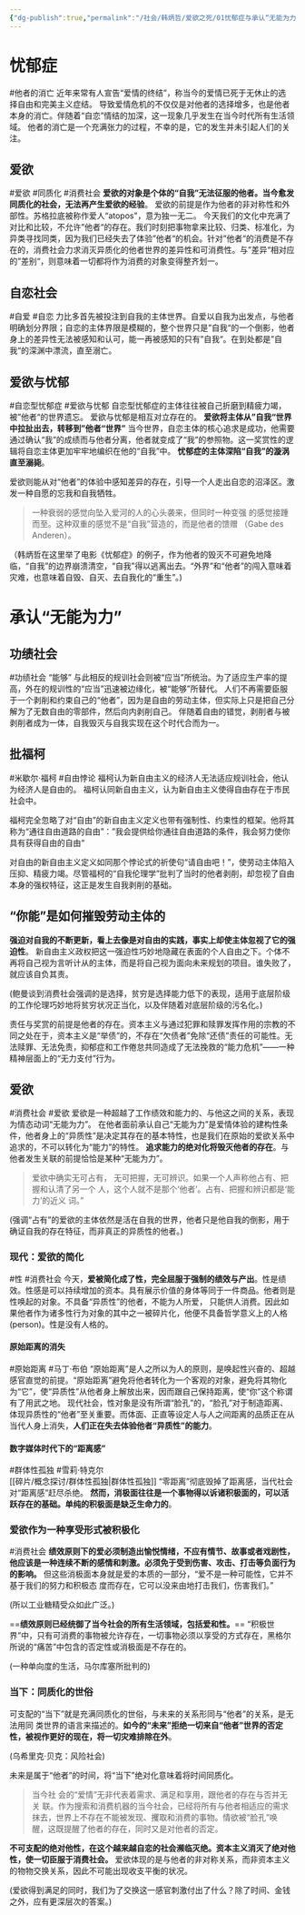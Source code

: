 ```yaml
---
{"dg-publish":true,"permalink":"/社会/韩炳哲/爱欲之死/01忧郁症与承认“无能为力”/","dgPassFrontmatter":true}
---
```


# 忧郁症
#他者的消亡
近年来常有人宣告“爱情的终结”，称当今的爱情已死于无休止的选 择自由和完美主义症结。
导致爱情危机的不仅仅是对他者的选择增多，也是他者本身的消亡。伴随着“自恋”情结的加深，这一现象几乎发生在当今时代所有生活领域。
他者的消亡是一个充满张力的过程，不幸的是，它的发生并未引起人们的关注。
## 爱欲
#爱欲 #同质化 #消费社会
**爱欲的对象是个体的“自我”无法征服的他者。当今愈发同质化的社会，无法再产生爱欲的经验**。
爱欲的前提是作为他者的非对称性和外部性。苏格拉底被称作爱人“atopos"，意为独一无二。
今天我们的文化中充满了对比和比较，不允许”他者“的存在。我们时刻把事物拿来比较、归类、标准化，为异类寻找同类，因为我们已经失去了体验”他者“的机会。针对”他者“的消费是不存在的，消费社会力求消灭异质化的他者世界的差异性和可消费性。与”差异“相对应的”差别“，则意味着一切都将作为消费的对象变得整齐划一。
## 自恋社会
#自爱 #自恋
力比多首先被投注到自我的主体世界。自爱以自我为出发点，与他者明确划分界限；自恋的主体界限是模糊的，整个世界只是”自我“的一个倒影，他者身上的差异性无法被感知和认可，能一再被感知的只有”自我“。在到处都是”自我“的深渊中漂流，直至溺亡。
## 爱欲与忧郁
#自恋型忧郁症 #爱欲与忧郁
自恋型忧郁症的主体往往被自己折磨到精疲力竭，被”他者“的世界遗忘。
爱欲与忧郁是相互对立存在的。
**爱欲将主体从”自我“世界中拉扯出去，转移到”他者“世界”**
当今世界，自恋主体的核心追求是成功，他需要通过确认“我”的成绩而与他者分离，他者就变成了“我”的参照物。这一奖赏性的逻辑将自恋主体更加牢牢地编织在他的“自我”中。
**忧郁症的主体深陷“自我”的漩涡直至溺毙**。

爱欲则能从对“他者”的体验中感知差异的存在，引导一个人走出自恋的沼泽区。激发一种自愿的忘我和自我牺牲。
>一种衰弱的感觉向坠入爱河的人的心头袭来，但同时一种变强 的感觉接踵而至。这种双重的感觉不是“自我”营造的，而是他者的馈赠 （Gabe des Anderen）。

（韩炳哲在这里举了电影《忧郁症》的例子，作为他者的毁灭不可避免地降临，“自我”的边界崩溃清空，“自我”得以逃离出去。“外界”和“他者”的闯入意味着灾难，也意味着自毁、自灭、去自我化的“重生”。)
# 承认“无能为力”
## 功绩社会
#功绩社会 
“能够”
与此相反的规训社会则被“应当”所统治。为了适应生产率的提高，外在的规训性的“应当”迅速被边缘化，被“能够”所替代。
人们不再需要臣服于一个剥削和约束自己的“他者”，因为是自由的劳动主体，但实际上只是把自己分解为了无数自由的零部件，然后向内剥削自己。
伴随着自由的错觉，剥削者与被剥削者成为一体，自我毁灭与自我实现在这个时代合而为一。
## 批福柯
#米歇尔·福柯 #自由悖论 
福柯认为新自由主义的经济人无法适应规训社会，他认为经济人是自由的。
福柯认同新自由主义，认为新自由主义使得自由存在于市民社会中。

福柯完全忽略了对“自由”的新自由主义定义也带有强制性、约束性的框架。他将其称为“通往自由道路的自由”：”我会提供给你通往自由道路的条件，我会努力使你具有获得自由的自由“

对自由的新自由主义定义如同那个悖论式的祈使句“请自由吧！”，使劳动主体陷入压抑、精疲力竭。尽管福柯的“自我伦理学”批判了当时的他者剥削，却忽视了自由本身的强权特征，这正是发生自我剥削的基础。
## “你能”是如何摧毁劳动主体的
**强迫对自我的不断更新，看上去像是对自由的实践，事实上却使主体忽视了它的强迫性**。
新自由主义政权把这一强迫性巧妙地隐藏在表面的个人自由之下。个体不再将自己视为言听计从的主体，而是将自己视为面向未来规划的项目。谁失败了，就应该自负其责。

(鲍曼谈到消费社会强调的是选择，贫穷是选择能力低下的表现，适用于底层阶级的工作伦理巧妙地将贫穷状况正当化，以及伴随着对底层阶级的污名化。)

责任与奖赏的前提是他者的存在。资本主义与通过犯罪和赎罪发挥作用的宗教的不同之处在于，资本主义是“举债”的，不存在“欠债者”免除“还债”责任的可能性。无法赎罪、无法免责，抑郁症和工作倦怠共同造成了无法挽救的“能力危机”——一种精神层面上的“无力支付”行为。
## 爱欲
#消费社会  #爱欲 
爱欲是一种超越了工作绩效和能力的、与他这之间的关系，表现为情态动词“无能为力”。
在他者面前承认自己“无能为力”是爱情体验的建构性条件，他者身上的“异质性”是决定其存在的基本特性，也是我们在原始的爱欲关系中追求的，不可以转化为“能力”的特性。
**追求能力的绝对化将毁灭他者的存在**。与他者发生关联的前提恰恰是某种“无能为力”。
>爱欲中确实无可占有， 无可把握，无可辨识。如果一个人声称他占有、把握和认清了另一个 人，这个人就不是那个‘他者’。占有、把握和辨识都是‘能力’的近义 词。” 

(强调“占有”的爱欲的主体依然是活在自我的世界，他者只是他自我的倒影，用于确证自我的存在特征，而非真正的异质性的他者。)
### 现代：爱欲的简化
#性 #消费社会 
今天，**爱被简化成了性，完全屈服于强制的绩效与产出**。性是绩效。性感是可以持续增加的资本。具有展示价值的身体等同于一件商品。他者则是性唤起的对象。不具备“异质性”的他者，不能为人所爱， 只能供人消费。因此如果他者作为诸多性行为对象的其中之一被碎片化，他便不具备哲学意义上的人格(person)。性是没有人格的。
#### 原始距离的消失
#原始距离 
#马丁·布伯
“原始距离”是人之所以为人的原则，是唤起性兴奋的、超越感官直觉的前提。“原始距离”避免将他者转化为一个客观的对象，避免将其物化为“它”，使“异质性”从他者身上解放出来，因而跟自己保持距离，使“你”这个称谓有了用武之地。
现代社会，性对象是没有所谓“脸孔”的，“脸孔”对于制造距离、体现异质性的“他者”至关重要。而体面、正直等设定人与人之间距离的品质正在从当代人身上消失，**人们正在失去体验他者“异质性”的能力**。
#### 数字媒体时代下的“距离感”
#群体性孤独 #雪莉·特克尔  
[[碎片/概念探讨/群体性孤独\|群体性孤独]]
“零距离”彻底毁掉了距离感，当代社会对“距离感”赶尽杀绝。
**然而，消极面往往是一个事物得以诉诸积极面的，可以活跃存在的基础。单纯的积极面是缺乏生命力的**。
### 爱欲作为一种享受形式被积极化
#消费社会 
**绩效原则下的爱必须制造出愉悦情绪，不应有情节、故事或者戏剧性，他应该是一种连续不断的感情和刺激。必须免于受到伤害、攻击、打击等负面行为的影响。**
但这些消极面本身就是爱的本质的一部分，“爱不是一种可能性，它并不基于我们的努力和积极态 度而存在，它可以没来由地打击我们，伤害我们。”

(所以工业糖精受众如此广泛。)

==**绩效原则已经统御了当今社会的所有生活领域，包括爱和性。**==
“积极世界”中，只有可消费的事物被允许存在，一切事物必须以享受的方式存在，黑格尔所说的“痛苦”中包含的否定性或消极面是不存在的。

(一种单向度的生活，马尔库塞所批判的)
### 当下：同质化的世俗
可支配的“当下”就是充满同质化的世俗，与未来的关系形同与“他者”的关系，是无法用同 类世界的语言来描述的。**如今的“未来”拒绝一切来自“他者”世界的否定 性，被视作更好的现在，将一切灾难排除在外**。

(乌希里克·贝克：风险社会)

未来是属于“他者”的时间，将“当下”绝对化意味着将时间同质化。

>当今社 会的“爱情”无非代表着需求、满足和享用，跟他者的存在与否并无关 联。作为搜索和消费机器的当今社会，已经将所有与他者相适应的需求 抹去，世界上不存在不能被发现、攫取和消费的事物。情欲被“脸孔”唤 醒，这既提醒了他者的存在，同时又是对他者的否定。

**不可支配的绝对他性，在这个越来越自恋的社会濒临灭绝。资本主义消灭了绝对他性，使一切臣服于消费社会。**
爱欲体现的是与他者的非对称关系，而非资本主义的物物交换关系，因此不可能出现收支平衡的状况。

(爱欲得到满足的同时，我们为了交换这一感官刺激付出了什么？除了时间、金钱之外，应有更深层次的答案。)